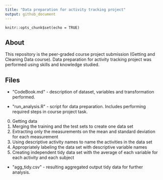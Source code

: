 ```yaml
---
title: "Data preparation for activity tracking project"
output: github_document
---
```


```{r setup, include=FALSE}
knitr::opts_chunk$set(echo = TRUE)
```

## About

This repository is the peer-graded course project submission (Getting and Cleaning Data course). Data preparation for activity tracking project was performed using skills and knowledge studied.

## Files
- "CodeBook.md" - description of dataset, variables and transformation performed.

- "run_analysis.R" - script for data preparation. Includes performing required steps in course project task.
0. Getting data
1. Merging the training and the test sets to create one data set
2. Extracting only the measurements on the mean and standard deviation for each measurement
3. Using descriptive activity names to name the activities in the data set
4. Appropriately labeling the data set with descriptive variable names
5. Creating independent tidy data set with the average of each variable for each activity and each subject

- "agg_tidy.csv" - resulting aggregated output tidy data for further analysis.